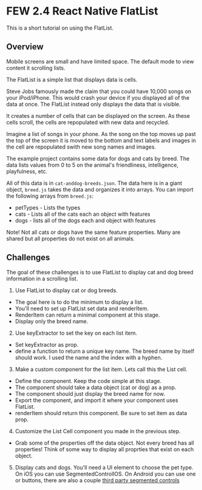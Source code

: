 # FEW 2.4 React Native FlatList

This is a short tutorial on using the FlatList. 

## Overview 

Mobile screens are small and have limited space. The default mode to view content it scrolling lists. 

The FlatList is a simple list that displays data is cells. 

Steve Jobs famously made the claim that you could have 10,000 songs on your iPod/iPhone. This would crash your device if you displayed all of the data at once. The FlatList instead only displays the data that is visible. 

It creates a number of cells that can be displayed on the screen. As these cells scroll, the cells are repopulated with new data and recycled. 

Imagine a list of songs in your phone. As the song on the top moves up past the top of the screen it is moved to the bottom and text labels and images in the cell are repopulated swith new song names and images.  

The example project contains some data for dogs and cats by breed. The data lists values from 0 to 5 on the animal's friendliness, intelligence, playfulness, etc. 

All of this data is in `cat-anddog-breeds.json`. The data here is in a giant object, `breed.js` takes the data and organizes it into arrays. You can import the following arrays from `breed.js`:

- petTypes - Lists the types 
- cats - Lists all of the cats each an object with features
- dogs - lists all of the dogs each and object with features 

Note! Not all cats or dogs have the same feature properties. Many are shared but all properties do not exist on all animals. 

## Challenges 

The goal of these challenges is to use FlatList to display cat and dog breed information in a scrolling list. 

1. Use FlatList to display cat or dog breeds. 
  - The goal here is to do the minimum to display a list. 
  - You'll need to set up FlatList set data and renderItem. 
  - RenderItem can return a minimal component at this stage.
  - Display only the breed name. 
2. Use keyExtractor to set the key on each list item.
  - Set keyExtractor as prop. 
  - define a function to return a unique key name. The breed name by itself should work. I used the name and the index with a hyphen. 
3. Make a custom component for the list item. Lets call this the List cell. 
  - Define the component. Keep the code simple at this stage.
  - The component should take a data object (cat or dog) as a prop. 
  - The component should just display the breed name for now. 
  - Export the component, and import it where your component uses FlatList. 
  - renderItem should return this component. Be sure to set item as data prop. 
4. Customize the List Cell component you made in the previous step. 
  - Grab some of the properties off the data object. Not every breed has all properties! Think of some way to display all proprties that exist on each object.
5. Display cats and dogs. You'll need a UI element to choose the pet type. On iOS you can use SegmentedControlIOS. On Android you can use one or buttons, there are also a couple [third party segmented controls](https://stackoverflow.com/questions/35313387/segmentedcontrolios-for-android-in-react-native)
